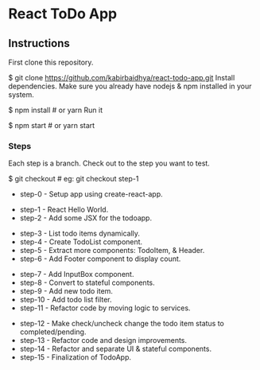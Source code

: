 # React ToDo App

## Instructions
First clone this repository.

  $ git clone https://github.com/kabirbaidhya/react-todo-app.git
Install dependencies. Make sure you already have nodejs & npm installed in your system.

  $ npm install # or yarn
Run it

  $ npm start # or yarn start

### Steps

Each step is a branch. Check out to the step you want to test.

  $ git checkout <step-number>    # eg: git checkout step-1
+ step-0 - Setup app using create-react-app.
- step-1 - React Hello World.
- step-2 - Add some JSX for the todoapp.
+ step-3 - List todo items dynamically.
+ step-4 - Create TodoList component.
+ step-5 - Extract more components: TodoItem, & Header.
+ step-6 - Add Footer component to display count.
- step-7 - Add InputBox component.
- step-8 - Convert to stateful components.
- step-9 - Add new todo item.
- step-10 - Add todo list filter.
- step-11 - Refactor code by moving logic to services.
+ step-12 - Make check/uncheck change the todo item status to completed/pending.
+ step-13 - Refactor code and design improvements.
+ step-14 - Refactor and separate UI & stateful components.
+ step-15 - Finalization of TodoApp.
